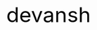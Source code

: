 <div style="display: flex; justify-content: center; align-items: center; height: 80vh;">
  <a href="/original" style="color: black; text-decoration: none; font-size: 48px;">devansh</a>
</div>
